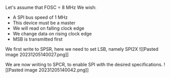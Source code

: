 Let's assume that FOSC = 8 MHz
We wish:
* A SPI bus speed of 1 MHz
* This device must be a master
* We will read on falling clock edge
* We change data on rising clock edge
* MSB is transmitted first

We first write to SPSR, here we need to set LSB, namely SPI2X
![[Pasted image 20231205140027.png]]

We are now writing to SPCR, to enable SPI with the desired specifications.
![[Pasted image 20231205140042.png]]
